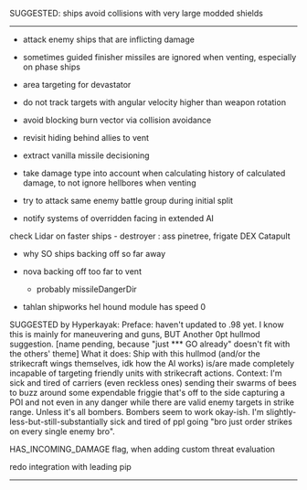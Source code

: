 SUGGESTED: ships avoid collisions with very large modded shields

----------------------------------------------------------------

- attack enemy ships that are inflicting damage

- sometimes guided finisher missiles are ignored when venting, especially on phase ships

- area targeting for devastator

- do not track targets with angular velocity higher than weapon rotation

- avoid blocking burn vector via collision avoidance

- revisit hiding behind allies to vent

- extract vanilla missile decisioning

- take damage type into account when calculating history of calculated damage, to not ignore hellbores when venting

- try to attack same enemy battle group during initial split

- notify systems of overridden facing in extended AI

check Lidar on faster ships - destroyer : ass pinetree, frigate DEX Catapult

- why SO ships backing off so far away
- nova backing off too far to vent
    - probably missileDangerDir

- tahlan shipworks hel hound module has speed 0

SUGGESTED by Hyperkayak:
Preface: haven't updated to .98 yet.
I know this is mainly for maneuvering and guns,
BUT
Another 0pt hullmod suggestion.
[name pending, because "just *** GO already" doesn't fit with the others' theme]
What it does: Ship with this hullmod (and/or the strikecraft wings themselves, idk how the AI works) is/are made completely incapable of targeting friendly units with strikecraft actions.
Context: I'm sick and tired of carriers (even reckless ones) sending their swarms of bees to buzz around some expendable friggie that's off to the side capturing a POI and not even in any danger while there are valid enemy targets in strike range. Unless it's all bombers. Bombers seem to work okay-ish.
I'm slightly-less-but-still-substantially sick and tired of ppl going "bro just order strikes on every single enemy bro".


HAS_INCOMING_DAMAGE flag, when adding custom threat evaluation

redo integration with leading pip

----------------------------------------------------------------
